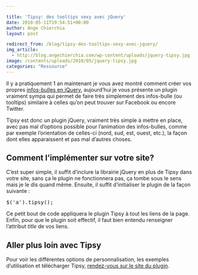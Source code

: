 ```yaml
---

title: 'Tipsy: des tooltips sexy avec jQuery'
date: 2010-05-11T19:54:51+00:00
author: Ange Chierchia
layout: post

redirect_from: /blog/tipsy-des-tooltips-sexy-avec-jquery/
img_article:
  - http://blog.angechierchia.com/wp-content/uploads/jquery-tipsy.jpg
image: /contents/uploads/2010/05/jquery-tipsy.jpg
categories: "Ressource"
---
```

Il y a pratiquement 1 an maintenant je vous avez montré comment créer vos propres [infos-bulles en jQuery](http://chierchia.fr/ajax-javascript/creer-des-info-bulles-attractives-avec-jquery/ "Créer des info-bulles attractives avec jQuery"), aujourd&rsquo;hui je vous présente un plugin vraiment sympa qui permet de faire très simplement des infos-bulle (ou tooltips) similaire à celles qu&rsquo;on peut trouver sur Facebook ou encore Twitter.<!--more-->

Tipsy est donc un plugin jQuery, vraiment très simple à mettre en place, avec pas mal d&rsquo;options possible pour l&rsquo;animation des infos-bulles, comme par exemple l&rsquo;orientation de celles-ci (nord, sud, est, ouest, etc.), la façon dont elles apparaissent et pas mal d&rsquo;autres choses.

## Comment l&rsquo;implémenter sur votre site?

C&rsquo;est super simple, il suffit d&rsquo;inclure la librairie jQuery en plus de Tipsy dans votre site, sans ça le plugin ne fonctionnera pas, ça tombe sous le sens mais je le dis quand même. Ensuite, il suffit d&rsquo;initialiser le plugin de la façon suivante :

<pre class="brush:js">$('a').tipsy();</pre>

Ce petit bout de code appliquera le plugin Tipsy à tout les liens de la page. Enfin, pour que le plugin soit effectif, il faut bien entendu renseigner l&rsquo;attribut _title_ de vos liens.

## Aller plus loin avec Tipsy

Pour voir les différentes options de personnalisation, les exemples d&rsquo;utilisation et télécharger Tipsy, <a title="Facebook-style tooltip plugin for jQuery" href="http://onehackoranother.com/projects/jquery/tipsy/" target="_blank">rendez-vous sur le site du plugin</a>.